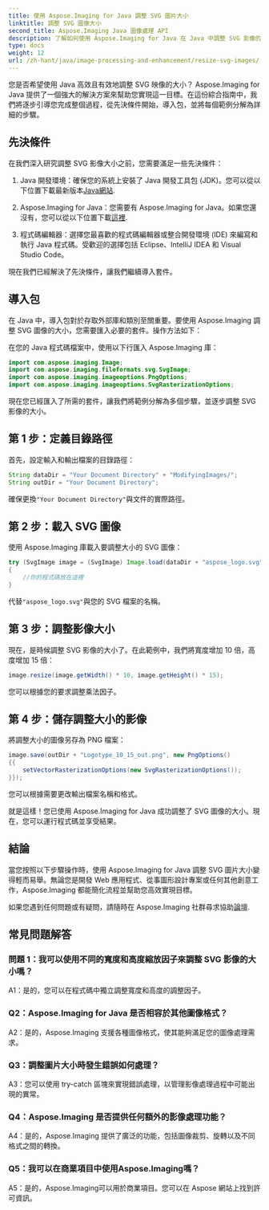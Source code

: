 ```yaml
---
title: 使用 Aspose.Imaging for Java 調整 SVG 圖片大小
linktitle: 調整 SVG 圖像大小
second_title: Aspose.Imaging Java 圖像處理 API
description: 了解如何使用 Aspose.Imaging for Java 在 Java 中調整 SVG 影像的大小。高效影像處理的分步指南。
type: docs
weight: 12
url: /zh-hant/java/image-processing-and-enhancement/resize-svg-images/
---
```

您是否希望使用 Java 高效且有效地調整 SVG 映像的大小？ Aspose.Imaging for Java 提供了一個強大的解決方案來幫助您實現這一目標。在這份綜合指南中，我們將逐步引導您完成整個過程，從先決條件開始，導入包，並將每個範例分解為詳細的步驟。

## 先決條件

在我們深入研究調整 SVG 影像大小之前，您需要滿足一些先決條件：

1.  Java 開發環境：確保您的系統上安裝了 Java 開發工具包 (JDK)。您可以從以下位置下載最新版本[Java網站](https://www.oracle.com/java/technologies/javase-downloads).

2. Aspose.Imaging for Java：您需要有 Aspose.Imaging for Java。如果您還沒有，您可以從以下位置下載[這裡](https://releases.aspose.com/imaging/java/).

3. 程式碼編輯器：選擇您最喜歡的程式碼編輯器或整合開發環境 (IDE) 來編寫和執行 Java 程式碼。受歡迎的選擇包括 Eclipse、IntelliJ IDEA 和 Visual Studio Code。

現在我們已經解決了先決條件，讓我們繼續導入套件。

## 導入包

在 Java 中，導入包對於存取外部庫和類別至關重要。要使用 Aspose.Imaging 調整 SVG 圖像的大小，您需要匯入必要的套件。操作方法如下：

在您的 Java 程式碼檔案中，使用以下行匯入 Aspose.Imaging 庫：

```java
import com.aspose.imaging.Image;
import com.aspose.imaging.fileformats.svg.SvgImage;
import com.aspose.imaging.imageoptions.PngOptions;
import com.aspose.imaging.imageoptions.SvgRasterizationOptions;
```

現在您已經匯入了所需的套件，讓我們將範例分解為多個步驟，並逐步調整 SVG 影像的大小。


## 第 1 步：定義目錄路徑

首先，設定輸入和輸出檔案的目錄路徑：

```java
String dataDir = "Your Document Directory" + "ModifyingImages/";
String outDir = "Your Document Directory";
```

確保更換`"Your Document Directory"`與文件的實際路徑。

## 第 2 步：載入 SVG 圖像

使用 Aspose.Imaging 庫載入要調整大小的 SVG 圖像：

```java
try (SvgImage image = (SvgImage) Image.load(dataDir + "aspose_logo.svg"))
{
    //你的程式碼放在這裡
}
```

代替`"aspose_logo.svg"`與您的 SVG 檔案的名稱。

## 第 3 步：調整影像大小

現在，是時候調整 SVG 影像的大小了。在此範例中，我們將寬度增加 10 倍，高度增加 15 倍：

```java
image.resize(image.getWidth() * 10, image.getHeight() * 15);
```

您可以根據您的要求調整乘法因子。

## 第 4 步：儲存調整大小的影像

將調整大小的圖像另存為 PNG 檔案：

```java
image.save(outDir + "Logotype_10_15_out.png", new PngOptions()
{{
    setVectorRasterizationOptions(new SvgRasterizationOptions());
}});
```

您可以根據需要更改輸出檔案名稱和格式。

就是這樣！您已使用 Aspose.Imaging for Java 成功調整了 SVG 圖像的大小。現在，您可以運行程式碼並享受結果。

## 結論

當您按照以下步驟操作時，使用 Aspose.Imaging for Java 調整 SVG 圖片大小變得輕而易舉。無論您是開發 Web 應用程式、從事圖形設計專案或任何其他創意工作，Aspose.Imaging 都能簡化流程並幫助您高效實現目標。

如果您遇到任何問題或有疑問，請隨時在 Aspose.Imaging 社群尋求協助[論壇](https://forum.aspose.com/).

## 常見問題解答

### 問題 1：我可以使用不同的寬度和高度縮放因子來調整 SVG 影像的大小嗎？

A1：是的，您可以在程式碼中獨立調整寬度和高度的調整因子。

### Q2：Aspose.Imaging for Java 是否相容於其他圖像格式？

A2：是的，Aspose.Imaging 支援各種圖像格式，使其能夠滿足您的圖像處理需求。

### Q3：調整圖片大小時發生錯誤如何處理？

A3：您可以使用 try-catch 區塊來實現錯誤處理，以管理影像處理過程中可能出現的異常。

### Q4：Aspose.Imaging 是否提供任何額外的影像處理功能？

A4：是的，Aspose.Imaging 提供了廣泛的功能，包括圖像裁剪、旋轉以及不同格式之間的轉換。

### Q5：我可以在商業項目中使用Aspose.Imaging嗎？

A5：是的，Aspose.Imaging可以用於商業項目。您可以在 Aspose 網站上找到許可資訊。